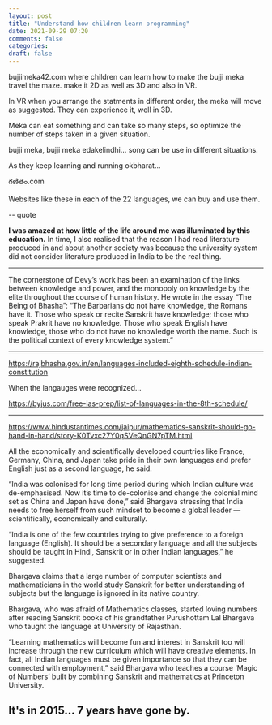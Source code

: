 ```yaml
---
layout: post
title: "Understand how children learn programming"
date: 2021-09-29 07:20
comments: false
categories:
draft: false
---
```


bujjimeka42.com
where children can learn how to make the bujji meka travel the maze.
make it 2D as well as 3D and also in VR.

In VR when you arrange the statments in different order, the meka will move as suggested. They can experience it, well in 3D.

Meka can eat something and can take so many steps, so optimize the number of steps taken in a given situation.

bujji meka, bujji meka edakelindhi... song can be use in different situations.

As they keep learning and running okbharat...

గణితం.com

Websites like these in each of the 22 languages, we can buy and use them.


-- quote

**I was amazed at how little of the life around me was illuminated by this education.** In time, I also realised that the reason I had read literature produced in and about another society was because the university system did not consider literature produced in India to be the real thing.

----

The cornerstone of Devy’s work has been an examination of the links between knowledge and power, and the monopoly on knowledge by the elite throughout the course of human history. He wrote in the essay “The Being of Bhasha”: “The Barbarians do not have knowledge, the Romans have it. Those who speak or recite Sanskrit have knowledge; those who speak Prakrit have no knowledge. Those who speak English have knowledge, those who do not have no knowledge worth the name. Such is the political context of every knowledge system.”

---

https://rajbhasha.gov.in/en/languages-included-eighth-schedule-indian-constitution

When the langauges were recognized...

https://byjus.com/free-ias-prep/list-of-languages-in-the-8th-schedule/

----

https://www.hindustantimes.com/jaipur/mathematics-sanskrit-should-go-hand-in-hand/story-K0Tvxc27Y0qSVeQnGN7pTM.html

All the economically and scientifically developed countries like France, Germany, China, and Japan take pride in their own languages and prefer English just as a second language, he said.

“India was colonised for long time period during which Indian culture was de-emphasised. Now it’s time to de-colonise and change the colonial mind set as China and Japan have done,” said Bhargava stressing that India needs to free herself from such mindset to become a global leader — scientifically, economically and culturally.



“India is one of the few countries trying to give preference to a foreign language (English). It should be a secondary language and all the subjects should be taught in Hindi, Sanskrit or in other Indian languages,” he suggested.

Bhargava claims that a large number of computer scientists and mathematicians in the world study Sanskrit for better understanding of subjects but the language is ignored in its native country.

Bhargava, who was afraid of Mathematics classes, started loving numbers after reading Sanskrit books of his grandfather Purushottam Lal Bhargava who taught the language at University of Rajasthan.

“Learning mathematics will become fun and interest in Sanskrit too will increase through the new curriculum which will have creative elements. In fact, all Indian languages must be given importance so that they can be connected with employment,” said Bhargava who teaches a course ‘Magic of Numbers’ built by combining Sanskrit and mathematics at Princeton University.

It's in 2015... 7 years have gone by.
---